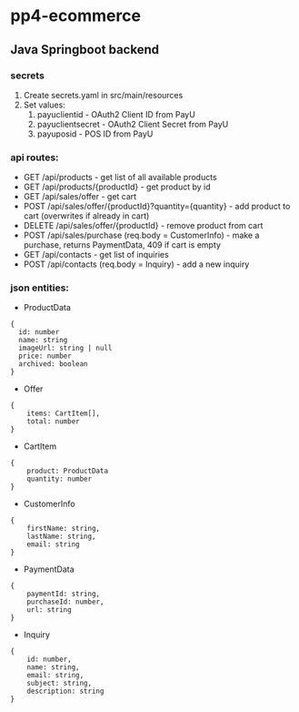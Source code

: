 # pp4-ecommerce
## Java Springboot backend
### secrets
1. Create secrets.yaml in src/main/resources
2. Set values:
   1. payuclientid - OAuth2 Client ID from PayU
   2. payuclientsecret - OAuth2 Client Secret from PayU
   3. payuposid - POS ID from PayU
### api routes:
- GET /api/products - get list of all available products
- GET /api/products/{productId} - get product by id
- GET /api/sales/offer - get cart
- POST /api/sales/offer/{productId}?quantity={quantity} - add product to cart (overwrites if already in cart)
- DELETE /api/sales/offer/{productId} - remove product from cart
- POST /api/sales/purchase (req.body = CustomerInfo) - make a purchase, returns PaymentData, 409 if cart is empty
- GET /api/contacts - get list of inquiries
- POST /api/contacts (req.body = Inquiry) - add a new inquiry

### json entities:
- ProductData  
```
{
  id: number
  name: string
  imageUrl: string | null
  price: number
  archived: boolean
}
```
- Offer  
```
{
    items: CartItem[],
    total: number
}
```
- CartItem  
```
{
    product: ProductData
    quantity: number
}
```
- CustomerInfo  
```
{
    firstName: string,
    lastName: string,
    email: string
}
```
- PaymentData  
```
{
    paymentId: string,
    purchaseId: number,
    url: string
}
```
- Inquiry
```
{
    id: number,
    name: string,
    email: string,
    subject: string,
    description: string
}
```